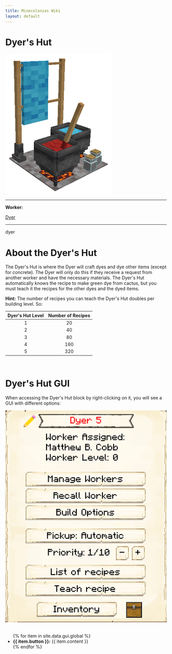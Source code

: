 ```yaml
---
title: Minecolonies Wiki
layout: default
---
```

# Dyer's Hut

<div class="infobox box text-center">
    <img src="../../assets/images/buildings/dyer.png" alt="Dyer Hut" />
    <hr />
    <div class="row section-text text-left">
        <div class="col">
        <p><strong>Worker:</strong></p>
        </div>
        <div class="col">
        <p><a href="../workers/dyer">Dyer</a></p>
        </div>
    </div>
    <hr />
    <recipe>dyer</recipe>
</div>

# About the Dyer's Hut

The Dyer's Hut is where the Dyer will craft dyes and dye other items (except for concrete). The Dyer will only do this if they receive a request from another worker and have the necessary materials. The Dyer's Hut automatically knows the recipe to make green dye from cactus, but you must teach it the recipes for the other dyes and the dyed items.

**Hint:** The number of recipes you can teach the Dyer's Hut doubles per building level. So:

| Dyer's Hut Level | Number of Recipes |
| :-----: | :-----: |
| 1 | 20 | 
| 2 | 40 |
| 3 | 80 |
| 4 | 160 | 
| 5 | 320 | 

<br>

# Dyer's Hut GUI

When accessing the Dyer's Hut block by right-clicking on it, you will see a GUI with different options:

<div class="row">
  <div class="col-sm-12 col-md">
    <img src="../../assets/images/gui/dyergui.png" class="img-fluid mx-auto" alt="Dyer GUI">
  </div>
  <div class="col-sm-12 col-md">
    <br>
    <ul>
      {% for item in site.data.gui.global %}
        <li><strong>{{ item.button }}:</strong> {{ item.content }}</li>
      {% endfor %}
    </ul>
  </div>
</div>
<br>
